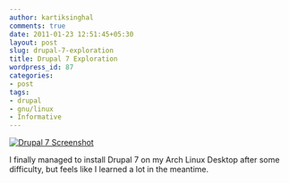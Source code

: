 ```yaml
---
author: kartiksinghal
comments: true
date: 2011-01-23 12:51:45+05:30
layout: post
slug: drupal-7-exploration
title: Drupal 7 Exploration
wordpress_id: 87
categories:
- post
tags:
- drupal
- gnu/linux
- Informative
---
```


[![Drupal 7 Screenshot](http://k4rtik.files.wordpress.com/2011/01/snapshot6.png?w=300)](http://k4rtik.files.wordpress.com/2011/01/snapshot6.png)

I finally managed to install Drupal 7 on my Arch Linux Desktop after some difficulty, but feels like I learned a lot in the meantime.
